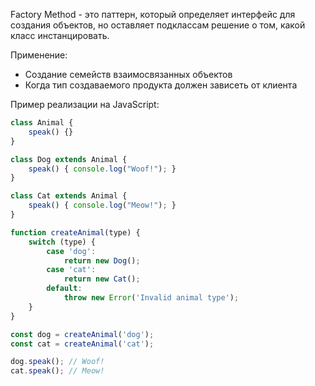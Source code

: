 Factory Method - это паттерн, который определяет интерфейс для создания объектов, но оставляет подклассам решение о том, какой класс инстанцировать.

Применение:
- Создание семейств взаимосвязанных объектов
- Когда тип создаваемого продукта должен зависеть от клиента

Пример реализации на JavaScript:
```javascript
class Animal {
    speak() {}
}

class Dog extends Animal {
    speak() { console.log("Woof!"); }
}

class Cat extends Animal {
    speak() { console.log("Meow!"); }
}

function createAnimal(type) {
    switch (type) {
        case 'dog':
            return new Dog();
        case 'cat':
            return new Cat();
        default:
            throw new Error('Invalid animal type');
    }
}

const dog = createAnimal('dog');
const cat = createAnimal('cat');

dog.speak(); // Woof!
cat.speak(); // Meow!
```
